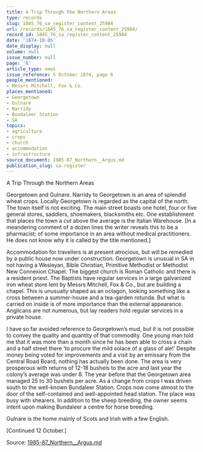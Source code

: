 ```yaml
---
title: A Trip Through the Northern Areas
type: records
slug: 1845_76_sa_register_content_25984
url: /records/1845_76_sa_register_content_25984/
record_id: 1845_76_sa_register_content_25984
date: '1874-10-05'
date_display: null
volume: null
issue_number: null
page: '6'
article_type: news
issue_reference: 5 October 1874, page 6
people_mentioned:
- Messrs Mitchell, Fox & Co.
places_mentioned:
- Georgetown
- Gulnare
- Narridy
- Bundaleer Station
- SA
topics:
- agriculture
- crops
- church
- accommodation
- infrastructure
source_document: 1985-87_Northern__Argus.md
publication_slug: sa-register
---
```


A Trip Through the Northern Areas

Georgetown and Gulnare.  Narridy to Georgetown is an area of splendid wheat crops.  Locally Georgetown is regarded as the capital of the north.  The town itself is not exciting.  The main street boasts one hotel, four or five general stores, saddlers, shoemakers, blacksmiths etc.  One establishment that places the town a cut above the average is the Italian Warehouse.  [In a meandering comment of a dozen lines the writer reveals this to be a pharmacist; of some importance in an area without medical practitioners.  He does not know why it is called by the title mentioned.]

Accommodation for travellers is at present atrocious, but will be remedied by a public house now under construction.  Georgetown is unusual in SA in not having a Wesleyan, Bible Christian, Primitive Methodist or Methodist New Connexion Chapel.  The biggest church is Roman Catholic and there is a resident priest.  The Baptists have regular services in a large galvanized iron wheat store lent by Messrs Mitchell, Fox & Co., but are building a chapel.  This is unusually shaped as an octagon, looking something like a cross between a summer-house and a tea-garden rotunda.  But what is carried on inside is of more importance than the external appearance.  Anglicans are not numerous, but lay readers hold regular services in a private house.

I have so far avoided reference to Georgetown’s mud, but it is not possible to convey the quality and quantity of that commodity.  One young man told me that it was more than a month since he has been able to cross a chain and a half street there ‘to procure the mild solace of a glass of ale!’  Despite money being voted for improvements and a visit by an emissary from the Central Road Board, nothing has actually been done.  The area is very prosperous with returns of 12-18 bushels to the acre and last year the colony’s average was under 8.  The year before that the Georgetown area managed 25 to 30 bushels per acre.  As a change from crops I was driven south to the well-known Bundaleer Station.  Crops now come almost to the door of the self-contained and well-appointed head station.  The place was busy with shearers.  In addition to the sheep breeding, the owner seems intent upon making Bundaleer a centre for horse breeding.

Gulnare is the home mainly of Scots and Irish with a few English.

[Continued 12 October.]

Source: [1985-87_Northern__Argus.md](/downloads/markdown/1985-87_Northern__Argus.md)
